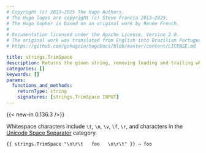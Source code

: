 ```yaml
---
# Copyright (c) 2013–2025 The Hugo Authors.
# The Hugo logos are copyright (c) Steve Francia 2013–2025.
# The Hugo Gopher is based on an original work by Renée French.
#
# Documentation licensed under the Apache License, Version 2.0.
# The original work was translated from English into Brazilian Portuguese.
# https://github.com/gohugoio/hugoDocs/blob/master/content/LICENSE.md

title: strings.TrimSpace
description: Returns the given string, removing leading and trailing whitespace as defined by Unicode.
categories: []
keywords: []
params:
  functions_and_methods:
    returnType: string
    signatures: [strings.TrimSpace INPUT]
---
```


{{< new-in 0.136.3 />}}

Whitespace characters include `\t`, `\n`, `\v`, `\f`, `\r`, and characters in the [Unicode Space Separator] category.

[Unicode Space Separator]: https://www.compart.com/en/unicode/category/Zs

```go-html-template
{{ strings.TrimSpace "\n\r\t   foo   \n\r\t" }} → foo
```
